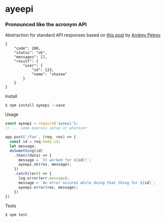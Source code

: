 # ayeepi

### Pronounced like the acronym API

Abstraction for standard API responses based on [this post](https://medium.com/@shazow/how-i-design-json-api-responses-71900f00f2db#.wticupivc) by [Andrey Petrov](https://twitter.com/shazow)

```
{
    "code": 200,
    "status": "ok",
    "messages": [],
    "result": {
        "user": {
            "id": 123,
            "name": "shazow"
        }
    }
}
```

Install
```
$ npm install ayeepi --save
```

Usage
```javascript
const ayeepi = require('ayeepi');
// ... some express setup or whatever

app.post('/foo', (req, res) => {
  const id = req.body.id;
  let message;
  doSomething(id)
    .then((data) => {
      message = `It worked for ${id}!`;
      ayeepi.ok(res, message);
    })
    .catch((err) => {
      log.error(err.message);
      message = `An error occures while doing that thing for ${id}`;
      ayeepi.error(res, message);
    })
})
```

Tests
```
$ npm test
```
